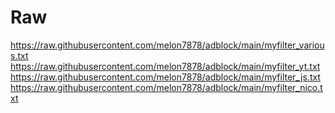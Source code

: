 # Raw
https://raw.githubusercontent.com/melon7878/adblock/main/myfilter_various.txt  
https://raw.githubusercontent.com/melon7878/adblock/main/myfilter_yt.txt  
https://raw.githubusercontent.com/melon7878/adblock/main/myfilter_js.txt  
https://raw.githubusercontent.com/melon7878/adblock/main/myfilter_nico.txt  
